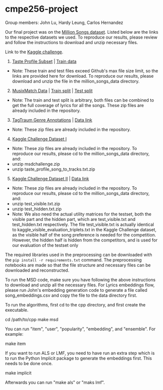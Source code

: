 # cmpe256-project

Group members: John Lu, Hardy Leung, Carlos Hernandez

Our final project was on the [Million Songs dataset](http://millionsongdataset.com/). Listed below are the links to the respective datasets we used. To reproduce our
results, please review and follow the instructions to download and unzip necessary files.

Link to the [Kaggle challenge](https://www.kaggle.com/competitions/msdchallenge/data).

1. [Taste Profile Subset](http://millionsongdataset.com/tasteprofile/) | [Train data](http://millionsongdataset.com/sites/default/files/challenge/train_triplets.txt.zip) 
- Note: These train and test files exceed Github's max file size limit, so the links are provided here for download.  To reproduce our results, please download and unzip the file in the million_songs_data directory.
2. [MusixMatch Data](http://millionsongdataset.com/musixmatch/) | [Train split](http://millionsongdataset.com/sites/default/files/AdditionalFiles/mxm_dataset_train.txt.zip) | [Test split](http://millionsongdataset.com/sites/default/files/AdditionalFiles/mxm_dataset_test.txt.zip)
- Note: The train and test split is arbitrary, both files can be combined to get the full coverage of lyrics for all the songs. These zip files are already included in the repository.
3. [TagTraum Genre Annotations](http://www.tagtraum.com/msd_genre_datasets.html) | [Data link](https://www.tagtraum.com/genres/msd_tagtraum_cd1.cls.zip)
- Note: These zip files are already included in the repository.

4. [Kaggle Challenge Dataset I](https://www.kaggle.com/competitions/msdchallenge/data)
- Note: These zip files are already included in the repository. To reproduce our results, please cd to the million_songs_data directory, and:
- unzip msdchallenge.zip
- unzip taste_profile_song_to_tracks.txt.zip

5. [Kaggle Challenge Dataset II](http://millionsongdataset.com/challenge/#data1) | [Data link](http://millionsongdataset.com/sites/default/files/challenge/EvalDataYear1MSDWebsite.zip)
- Note: These zip files are already included in the repository. To reproduce our results, please cd to the million_songs_data directory, and:
- unzip test_visible.txt.zip
- unzip test_hidden.txt.zip
- Note: We also need the actual utility matrices for the testset, both the visible part and the hidden part, which are test_visible.txt and test_hidden.txt respectively. The file test_visible.txt is actually identical to kaggle_visible_evaluation_triplets.txt in the Kaggle Challenge dataset, as the visible half of the song preference is needed for the competition. However, the hidden half is hidden from the competitors, and is used for our evaluation of the testset only

The required libraries used in the preprocessing can be downloaded with the `pip install -r requirements.txt` command. The preprocessing notebooks are made so that the file structure and necessary files can be downloaded and reconstructed.

To run the MSD code, make sure you have following the above instructions to download and unzip all the necessary files. For Lyrics embeddings flow, please
run John's embedding generation code to generate a file called song_embeddings.csv and copy the file to the data directory first.

To run the algorithms, first cd to the cpp directory, and first create the executable.

cd /path/to/cpp
make msd

You can run "item", "user", "popularity", "embedding", and "ensemble". For example:

make item

If you want to run ALS or LMF, you need to have run an extra step which is to run the Python Implicit package to generate the embeddings first. This needs to be done once.

make implicit

Afterwards you can run "make als" or "maks lmf".
